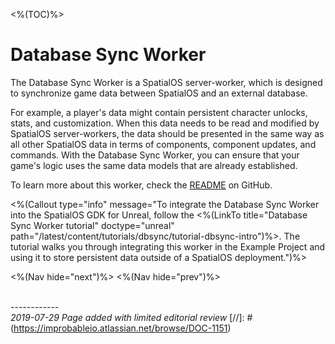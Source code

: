 <%(TOC)%>

# Database Sync Worker

The Database Sync Worker is a SpatialOS server-worker, which is designed to synchronize game data between SpatialOS and an external database.

For example, a player's data might contain persistent character unlocks, stats, and customization. When this data needs to be read and modified by SpatialOS server-workers, the data should be presented in the same way as all other SpatialOS data in terms of components, component updates, and commands. With the Database Sync Worker, you can ensure that your game's logic uses the same data models that are already established.

To learn more about this worker, check the [README](https://github.com/spatialos/database-sync-worker) on GitHub.

<%(Callout type="info" message="To integrate the Database Sync Worker into the SpatialOS GDK for Unreal, follow the <%(LinkTo title="Database Sync Worker tutorial" doctype="unreal" path="/latest/content/tutorials/dbsync/tutorial-dbsync-intro")%>. The tutorial walks you through integrating this worker in the Example Project and using it to store persistent data outside of a SpatialOS deployment.")%>

<%(Nav hide="next")%>
<%(Nav hide="prev")%>

<br/>------------<br/>
_2019-07-29 Page added with limited editorial review_
[//]: # (https://improbableio.atlassian.net/browse/DOC-1151)